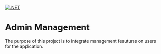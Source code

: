 [![.NET](https://github.com/TimCRN/AdminBeheer/actions/workflows/dotnet.yml/badge.svg?branch=master)](https://github.com/TimCRN/AdminBeheer/actions/workflows/dotnet.yml)

# Admin Management

The purpose of this project is to integrate management feautures on users for the application.

